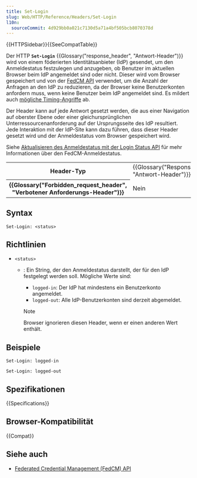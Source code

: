```yaml
---
title: Set-Login
slug: Web/HTTP/Reference/Headers/Set-Login
l10n:
  sourceCommit: 4d929bb0a021c7130d5a71a4bf505bcb8070378d
---
```


{{HTTPSidebar}}{{SeeCompatTable}}

Der HTTP **`Set-Login`** {{Glossary("response_header", "Antwort-Header")}} wird von einem föderierten Identitätsanbieter (IdP) gesendet, um den Anmeldestatus festzulegen und anzugeben, ob Benutzer im aktuellen Browser beim IdP angemeldet sind oder nicht.
Dieser wird vom Browser gespeichert und von der [FedCM API](/de/docs/Web/API/FedCM_API) verwendet, um die Anzahl der Anfragen an den IdP zu reduzieren, da der Browser keine Benutzerkonten anfordern muss, wenn keine Benutzer beim IdP angemeldet sind.
Es mildert auch [mögliche Timing-Angriffe](https://github.com/w3c-fedid/FedCM/issues/447) ab.

Der Header kann auf jede Antwort gesetzt werden, die aus einer Navigation auf oberster Ebene oder einer gleichursprünglichen Unterressourcenanforderung auf der Ursprungsseite des IdP resultiert.
Jede Interaktion mit der IdP-Site kann dazu führen, dass dieser Header gesetzt wird und der Anmeldestatus vom Browser gespeichert wird.

Siehe [Aktualisieren des Anmeldestatus mit der Login Status API](/de/docs/Web/API/FedCM_API/IDP_integration#update_login_status_using_the_login_status_api) für mehr Informationen über den FedCM-Anmeldestatus.

<table class="properties">
  <tbody>
    <tr>
      <th scope="row">Header-Typ</th>
      <td>{{Glossary("Response_header", "Antwort-Header")}}</td>
    </tr>
    <tr>
      <th scope="row">{{Glossary("Forbidden_request_header", "Verbotener Anforderungs-Header")}}</th>
      <td>Nein</td>
    </tr>
  </tbody>
</table>

## Syntax

```http
Set-Login: <status>
```

## Richtlinien

- `<status>`

  - : Ein String, der den Anmeldestatus darstellt, der für den IdP festgelegt werden soll. Mögliche Werte sind:

    - `logged-in`: Der IdP hat mindestens ein Benutzerkonto angemeldet.
    - `logged-out`: Alle IdP-Benutzerkonten sind derzeit abgemeldet.

    > [!NOTE]
    > Browser ignorieren diesen Header, wenn er einen anderen Wert enthält.

## Beispiele

```http
Set-Login: logged-in

Set-Login: logged-out
```

## Spezifikationen

{{Specifications}}

## Browser-Kompatibilität

{{Compat}}

## Siehe auch

- [Federated Credential Management (FedCM) API](/de/docs/Web/API/FedCM_API)
